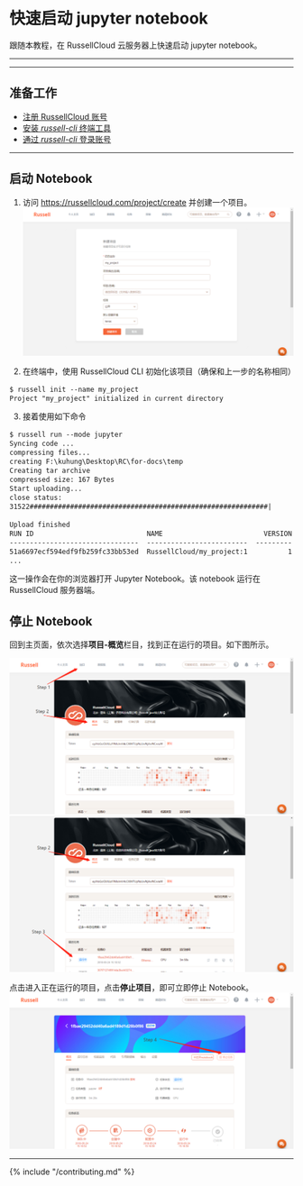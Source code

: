 # 快速启动 jupyter notebook
跟随本教程，在 RussellCloud 云服务器上快速启动 jupyter notebook。

---

<!-- toc -->

---

## 准备工作

* [注册 RussellCloud 账号](http://russellcloud.com/#regist)
* [安装 *russell-cli* 终端工具](/get-started/install.md)
* [通过 *russell-cli* 登录账号](/login-cli.md)

---

## 启动 Notebook
1. 访问 https://russellcloud.com/project/create 并创建一个项目。
![](/asserts/img/quick-start/quick-start-jupyter-notebook.png)

2. 在终端中，使用 RussellCloud CLI 初始化该项目（确保和上一步的名称相同）

``` 
$ russell init --name my_project
Project "my_project" initialized in current directory

```

3. 接着使用如下命令

```
$ russell run --mode jupyter 
Syncing code ...
compressing files...
creating F:\kuhung\Desktop\RC\for-docs\temp
Creating tar archive
compressed size: 167 Bytes
Start uploading...
close status: 31522###########################################################|

Upload finished
RUN ID                            NAME                         VERSION
--------------------------------  -------------------------  ---------
51a6697ecf594edf9fb259fc33bb53ed  RussellCloud/my_project:1          1
...

```

这一操作会在你的浏览器打开 Jupyter Notebook。该 notebook 运行在 RussellCloud 服务器端。


## 停止 Notebook
回到主页面，依次选择**项目-概览**栏目，找到正在运行的项目。如下图所示。

![](/asserts/img/quick-start/stop-jupyter-1.png)
![](/asserts/img/quick-start/stop-jupyter-2.png)

点击进入正在运行的项目，点击**停止项目**，即可立即停止 Notebook。
![](/asserts/img/quick-start/stop-jupyter-3.png)


---

{% include "/contributing.md" %}
